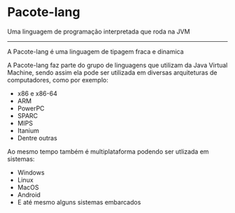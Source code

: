 # Pacote-lang
Uma linguagem de programação interpretada que roda na JVM

---

A Pacote-lang é uma linguagem de tipagem fraca e dinamica

A Pacote-lang faz parte do grupo de linguagens que utilizam da Java Virtual Machine, sendo assim ela pode ser utilizada em diversas arquiteturas de computadores, como por exemplo:
- x86 e x86-64
- ARM
- PowerPC
- SPARC
- MIPS
- Itanium
- Dentre outras

Ao mesmo tempo também é multiplataforma podendo ser utlizada em sistemas:
- Windows
- Linux
- MacOS
- Android
- E até mesmo alguns sistemas embarcados
